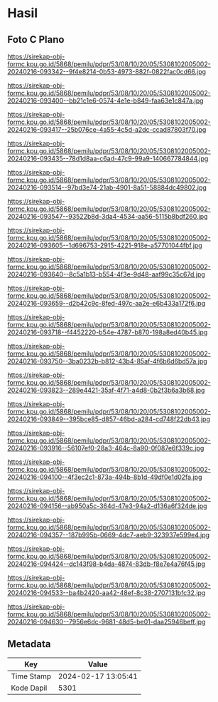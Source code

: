 # Hasil

## Foto C Plano

https://sirekap-obj-formc.kpu.go.id/5868/pemilu/pdpr/53/08/10/20/05/5308102005002-20240216-093342--9f4e8214-0b53-4973-882f-0822fac0cd66.jpg

https://sirekap-obj-formc.kpu.go.id/5868/pemilu/pdpr/53/08/10/20/05/5308102005002-20240216-093400--bb21c1e6-0574-4e1e-b849-faa63e1c847a.jpg

https://sirekap-obj-formc.kpu.go.id/5868/pemilu/pdpr/53/08/10/20/05/5308102005002-20240216-093417--25b076ce-4a55-4c5d-a2dc-ccad87803f70.jpg

https://sirekap-obj-formc.kpu.go.id/5868/pemilu/pdpr/53/08/10/20/05/5308102005002-20240216-093435--78d1d8aa-c6ad-47c9-99a9-140667784844.jpg

https://sirekap-obj-formc.kpu.go.id/5868/pemilu/pdpr/53/08/10/20/05/5308102005002-20240216-093514--97bd3e74-21ab-4901-8a51-58884dc49802.jpg

https://sirekap-obj-formc.kpu.go.id/5868/pemilu/pdpr/53/08/10/20/05/5308102005002-20240216-093547--93522b8d-3da4-4534-aa56-5115b8bdf260.jpg

https://sirekap-obj-formc.kpu.go.id/5868/pemilu/pdpr/53/08/10/20/05/5308102005002-20240216-093605--1d696753-2915-4221-918e-a57701044fbf.jpg

https://sirekap-obj-formc.kpu.go.id/5868/pemilu/pdpr/53/08/10/20/05/5308102005002-20240216-093640--8c5a1b13-b554-4f3e-9d48-aaf99c35c67d.jpg

https://sirekap-obj-formc.kpu.go.id/5868/pemilu/pdpr/53/08/10/20/05/5308102005002-20240216-093659--d2b42c9c-8fed-497c-aa2e-e6b433a172f6.jpg

https://sirekap-obj-formc.kpu.go.id/5868/pemilu/pdpr/53/08/10/20/05/5308102005002-20240216-093718--f4452220-b54e-4787-b870-198a8ed40b45.jpg

https://sirekap-obj-formc.kpu.go.id/5868/pemilu/pdpr/53/08/10/20/05/5308102005002-20240216-093750--3ba0232b-b812-43b4-85af-4f6b6d6bd57a.jpg

https://sirekap-obj-formc.kpu.go.id/5868/pemilu/pdpr/53/08/10/20/05/5308102005002-20240216-093823--289e4421-35af-4f71-a4d8-0b2f3b6a3b68.jpg

https://sirekap-obj-formc.kpu.go.id/5868/pemilu/pdpr/53/08/10/20/05/5308102005002-20240216-093849--395bce85-d857-46bd-a284-cd748f22db43.jpg

https://sirekap-obj-formc.kpu.go.id/5868/pemilu/pdpr/53/08/10/20/05/5308102005002-20240216-093916--56107ef0-28a3-464c-8a90-0f087e6f339c.jpg

https://sirekap-obj-formc.kpu.go.id/5868/pemilu/pdpr/53/08/10/20/05/5308102005002-20240216-094100--4f3ec2c1-873a-494b-8b1d-49df0e1d02fa.jpg

https://sirekap-obj-formc.kpu.go.id/5868/pemilu/pdpr/53/08/10/20/05/5308102005002-20240216-094156--ab950a5c-364d-47e3-94a2-d136a6f324de.jpg

https://sirekap-obj-formc.kpu.go.id/5868/pemilu/pdpr/53/08/10/20/05/5308102005002-20240216-094357--187b995b-0669-4dc7-aeb9-323937e599e4.jpg

https://sirekap-obj-formc.kpu.go.id/5868/pemilu/pdpr/53/08/10/20/05/5308102005002-20240216-094424--dc143f98-b4da-4874-83db-f8e7e4a76f45.jpg

https://sirekap-obj-formc.kpu.go.id/5868/pemilu/pdpr/53/08/10/20/05/5308102005002-20240216-094533--ba4b2420-aa42-48ef-8c38-2707131bfc32.jpg

https://sirekap-obj-formc.kpu.go.id/5868/pemilu/pdpr/53/08/10/20/05/5308102005002-20240216-094630--7956e6dc-9681-48d5-be01-daa25946beff.jpg


## Metadata

| Key        | Value               |
| ---------- | ------------------- |
| Time Stamp | 2024-02-17 13:05:41 |
| Kode Dapil | 5301                |



